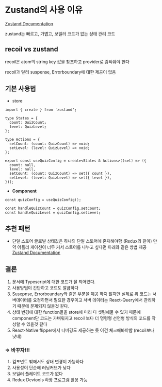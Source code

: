 # Zustand의 사용 이유

[Zustand Documentation](https://docs.pmnd.rs/zustand/getting-started/introduction)

zustand는 빠르고, 가볍고, 보일러 코드가 없는 상태 관리 코드

## **recoil** vs **zustand**

recoil은 atom의 string key 값을 참조하고 provider로 감싸줘야 한다

recoil과 달리 suspense, Errorboundary에 대한 제공이 없음

## 기본 사용법

- store

```tsx
import { create } from 'zustand';

type States = {
  count: QuizCount;
  level: QuizLevel;
};

type Actions = {
  setCount: (count: QuizCount) => void;
  setLevel: (level: QuizLevel) => void;
};

export const useQuizConfig = create<States & Actions>((set) => ({
  count: null,
  level: null,
  setCount: (count: QuizCount) => set({ count }),
  setLevel: (level: QuizLevel) => set({ level }),
}));
```

- **Component**

```tsx
const quizConfig = useQuizConfig();

const handleQuizCount = quizConfig.setCount;
const handleQuizLevel = quizConfig.setLevel;
```

## 추천 패턴

- 단일 스토어
  글로벌 상태값은 하나의 단일 스토어에 존재해야함 (Redux와 같이)
  만약 어플리 케이션이 너무 커서 스토어를 나누고 싶다면 아래와 같은 방법 제공
  [Zustand Documentation](https://docs.pmnd.rs/zustand/guides/slices-pattern)

## 결론

1. 문서에 Typescript에 대한 코드가 잘 되어있다.
2. 사용방법이 간단하고 코드도 깔끔하다
3. Susepnse, Errorboundary와 같은 부분을 제공 하지 않지만 실제로 위 코드는 서버데이터를 요청하면서 필요한 경우이고 서버 데이터는 React-Query에서 관리하기 때문에 문제되지 않을것 같다.
4. 상태 변경에 대한 function들을 store에 미리 다 셋팅해둘 수 있기 때문에 component단 코드는 가벼워지고 recoil 보다 더 명령형 선언형 방식의 코드를 작성할 수 있을것 같다
5. React-Native flipper에서 디버깅도 제공하는 듯 이건 체크해봐야함 (recoil보다 낫네)

### ⇒ 바꾸자!!!

1. 컴포넌트 밖에서도 상태 변경이 가능하다
2. 사용성이 단순해 러닝커브가 낮다
3. 보일러 플레이트 코드가 없다
4. Redux Devtools 확장 프로그램 활용 가능
